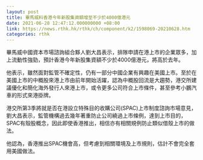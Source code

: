 ```yaml
---
layout: post
title: 畢馬威料香港今年新股集資額增至不少於4000億港元
date: 2021-06-28 12:47:12.000000000 +08:00
link: https://news.rthk.hk/rthk/ch/component/k2/1598069-20210628.htm
categories: rthk
---
```


畢馬威中國資本市場諮詢組合黟人劉大昌表示，排隊申請在港上市的企業眾多，加上流動性強勁，預計香港今年新股集資額不少於4000億港元，將高於去年。

他表示，雖然面對監管不確定性，仍有一部分中國企業有興趣在美國上市。至於在美國上市的中概股來港上市由前年開始活躍，認為中概股回流是大趨勢，港交所建議優化和簡化海外發行人來港上市，或令更多公司符合上市條件，甚至參考小鵬汽車的形式來港掛牌。

港交所第3季將就是否在港設立特殊目的收購公司(SPAC)上市制度諮詢市場意見，劉大昌表示，監管機構過去幾年著重防止公司繞過上市條例，達到上市目的，SPAC有殼股概念，因此即使香港推出，相信亦有相關規例防止類似借殼上市的做法。

他認為，香港推出SPAC機會高，但考慮到相關環境及上市規則，估計不會完全套用美國做法。
